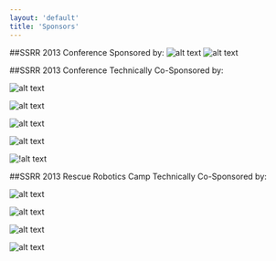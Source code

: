 ```yaml
---
layout: 'default'
title: 'Sponsors'
---
```


##SSRR 2013 Conference Sponsored by:
![alt text](/2013/images/IEEE_MB_Blue.jpg "The IEEE Robotics and Automation Society")
![alt text](/2013/images/RaA_logo.jpg "The IEEE Robotics and Automation Society")

##SSRR 2013 Conference Technically Co-Sponsored by:

![alt text](/2013/images/LinkopingUniversityLogo.png "Linkoping University")

![alt text](/2013/images/AIICS.png "AIICS")

![alt text](/2013/images/CADICS.png "CADICS")

![alt text](/2013/images/ICARUS.png "ICARUS EU FP7 SECURITY Project 285417")

![!alt text](/2013/images/SHERPA.png "SHERPA EU FP7 ICT Project 600958")

##SSRR 2013 Rescue Robotics Camp Technically Co-Sponsored by:

![alt text](/2013/images/LinkopingUniversityLogo.png "Linkoping University")

![alt text](/2013/images/AIICS.png "AIICS")

![alt text](/2013/images/NIF-Ti.png "NIF-Ti")

![alt text](/2013/images/Robocup.png "RoboCup Federation")
